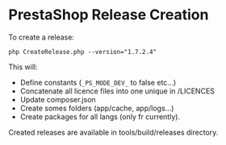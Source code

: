 # PrestaShop Release Creation

To create a release:

`php CreateRelease.php --version="1.7.2.4"`

This will:
            
* Define constants (`_PS_MODE_DEV_` to false etc...)
* Concatenate all licence files into one unique in /LICENCES
* Update composer.json
* Create somes folders (app/cache, app/logs...)
* Create packages for all langs (only fr currently).

Created releases are available in tools/build/releases directory.